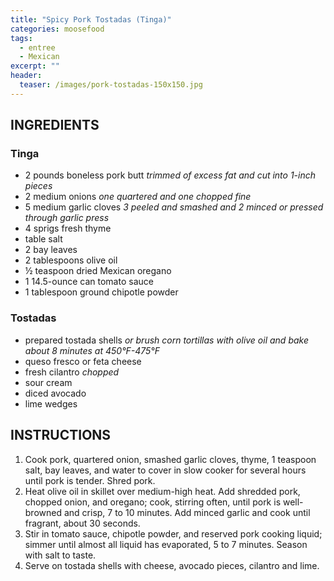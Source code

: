 ```yaml
---
title: "Spicy Pork Tostadas (Tinga)"
categories: moosefood
tags: 
  - entree
  - Mexican
excerpt: ""
header:
  teaser: /images/pork-tostadas-150x150.jpg
---
```


## INGREDIENTS

### Tinga
* 2 pounds boneless pork butt *trimmed of excess fat and cut into 1-inch pieces*
* 2 medium onions *one quartered and one chopped fine*
* 5 medium garlic cloves *3 peeled and smashed and 2 minced or pressed through garlic press*
* 4 sprigs fresh thyme
* table salt
* 2 bay leaves
* 2 tablespoons olive oil
* ½ teaspoon dried Mexican oregano
* 1 14.5-ounce can tomato sauce
* 1 tablespoon ground chipotle powder

### Tostadas
* prepared tostada shells *or brush corn tortillas with olive oil and bake about 8 minutes at 450°F-475°F*
* queso fresco or feta cheese
* fresh cilantro *chopped*
* sour cream
* diced avocado
* lime wedges

## INSTRUCTIONS
1. Cook pork, quartered onion, smashed garlic cloves, thyme, 1 teaspoon salt, bay leaves, and water to cover in slow cooker for several hours until pork is tender. Shred pork.
2. Heat olive oil in skillet over medium-high heat. Add shredded pork, chopped onion, and oregano; cook, stirring often, until pork is well-browned and crisp, 7 to 10 minutes. Add minced garlic and cook until fragrant, about 30 seconds.
3. Stir in tomato sauce, chipotle powder, and reserved pork cooking liquid; simmer until almost all liquid has evaporated, 5 to 7 minutes. Season with salt to taste.
4. Serve on tostada shells with cheese, avocado pieces, cilantro and lime.